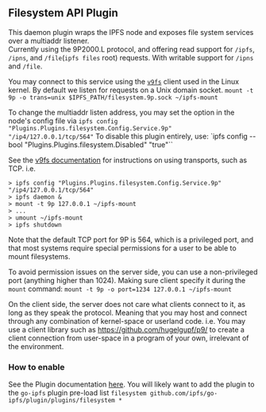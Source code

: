 ## Filesystem API Plugin

This daemon plugin wraps the IPFS node and exposes file system services over a multiaddr listener.  
Currently using the 9P2000.L protocol, and offering read support for `/ipfs`, `/ipns`, and `/file`(`ipfs files` root) requests. With writable support for `/ipns` and `/file`.

You may connect to this service using the [`v9fs`](https://git.kernel.org/pub/scm/linux/kernel/git/torvalds/linux.git/plain/Documentation/filesystems/9p.txt) client used in the Linux kernel.
By default we listen for requests on a Unix domain socket.
`mount -t 9p -o trans=unix $IPFS_PATH/filesystem.9p.sock ~/ipfs-mount`

To change the multiaddr listen address, you may set the option in the node's config file
via `ipfs config "Plugins.Plugins.filesystem.Config.Service.9p" "/ip4/127.0.0.1/tcp/564"`
To disable this plugin entirely, use: `ipfs config --bool "Plugins.Plugins.filesystem.Disabled" "true"``

See the [v9fs documentation](https://git.kernel.org/pub/scm/linux/kernel/git/torvalds/linux.git/plain/Documentation/filesystems/9p.txt) for instructions on using transports, such as TCP.
i.e.
```
> ipfs config "Plugins.Plugins.filesystem.Config.Service.9p" "/ip4/127.0.0.1/tcp/564"
> ipfs daemon &
> mount -t 9p 127.0.0.1 ~/ipfs-mount
> ...
> umount ~/ipfs-mount
> ipfs shutdown
```

Note that the default TCP port for 9P is 564, which is a privileged port, and that most systems require special permissions for a user to be able to mount filesystems.  

To avoid permission issues on the server side, you can use a non-privileged port (anything higher than 1024).
Making sure client specify it during the `mount` command: `mount -t 9p -o port=1234 127.0.0.1 ~/ipfs-mount`  

On the client side, the server does not care what clients connect to it, as long as they speak the protocol.
Meaning that you may host and connect through any combination of kernel-space or userland code.
i.e. You may use a client library such as  https://github.com/hugelgupf/p9/ to create a client connection from user-space in a program of your own, irrelevant of the environment.

### How to enable

See the Plugin documentation [here](https://github.com/ipfs/go-ipfs/blob/master/docs/plugins.md#installing-plugins).
You will likely want to add the plugin to the `go-ipfs` plugin pre-load list
`filesystem github.com/ipfs/go-ipfs/plugin/plugins/filesystem *`
